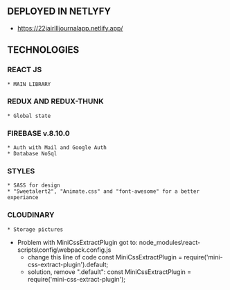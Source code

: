 ## DEPLOYED IN NETLYFY
  * https://22jairllljournalapp.netlify.app/

## TECHNOLOGIES
  ### REACT JS 
    * MAIN LIBRARY
  ### REDUX AND REDUX-THUNK
    * Global state
  ### FIREBASE v.8.10.0
    * Auth with Mail and Google Auth
    * Database NoSql
  ### STYLES
    * SASS for design
    * "Sweetalert2", "Animate.css" and "font-awesome" for a better experiance
  ### CLOUDINARY 
    * Storage pictures


* Problem with MiniCssExtractPlugin
  got to: node_modules\react-scripts\config\webpack.config.js
  * change this line of code 
    const MiniCssExtractPlugin = require('mini-css-extract-plugin').default;
  * solution, remove ".default": 
    const MiniCssExtractPlugin = require('mini-css-extract-plugin');

